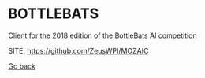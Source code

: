 # BOTTLEBATS
 
 Client for the 2018 edition of the BottleBats AI competition
 
 SITE: https://github.com/ZeusWPI/MOZAIC

 [Go back](https://portable-linux-apps.github.io/apps.html)
